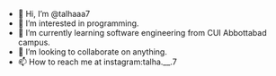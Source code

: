 - 👋 Hi, I’m @talhaaa7
- 👀 I’m interested in programming.
- 🌱 I’m currently learning software engineering from CUI Abbottabad campus.
- 💞️ I’m looking to collaborate on anything.
- 📫 How to reach me at instagram:talha.__.7

<!---
talhaaa7/talhaaa7 is a ✨ special ✨ repository because its `README.md` (this file) appears on your GitHub profile.
You can click the Preview link to take a look at your changes.
--->

